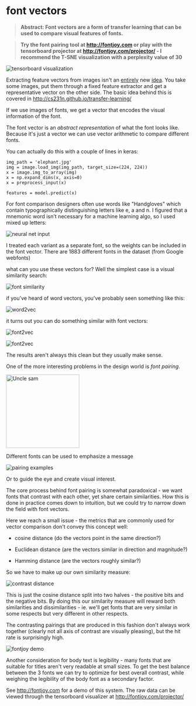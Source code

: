 # font vectors

>**Abstract: Font vectors are a form of transfer learning that can be used to compare visual features of fonts.**

>**Try the font pairing tool at http://fontjoy.com or play with the tensorboard projector at http://fontjoy.com/projector/ - I recommend the T-SNE visualization with a perplexity value of 30**


![tensorboard visualization](http://fontjoy.com/github/screenshot.png)

Extracting feature vectors from images isn't an [entirely](http://blog.ethanrosenthal.com/2016/12/05/recasketch-keras/) new [idea](https://medium.com/ideo-stories/organizing-the-world-of-fonts-with-ai-7d9e49ff2b25).
You take some images, put them through a fixed feature extractor and get a representative vector on the other side. The basic idea behind this is covered in http://cs231n.github.io/transfer-learning/

If we use images of fonts, we get a vector that encodes the visual information of the font.

The font vector is an *abstract representation* of what the font looks like. Because it's just a vector we can use vector arithmetic to compare different fonts.

You can actually do this with a couple of lines in keras:

```
img_path = 'elephant.jpg'
img = image.load_img(img_path, target_size=(224, 224))
x = image.img_to_array(img)
x = np.expand_dims(x, axis=0)
x = preprocess_input(x)

features = model.predict(x)

```

For font comparison designers often use words like "Handgloves" which contain typographically distinguishing letters like e, a and n. I figured that a mnemonic word isn't necessary for a machine learning algo, so I used mixed up letters:

![neural net input](http://fontjoy.com/github/input.png)

I treated each variant as a separate font, so the weights can be included in the font vector. There are 1883 different fonts in the dataset (from Google webfonts)

what can you use these vectors for? Well the simplest case is a visual similarity search:

![font similarity](http://fontjoy.com/github/similar.png)

if you've heard of word vectors, you've probably seen something like this:

![word2vec](http://fontjoy.com/github/word2vec.png)

it turns out you can do something similar with font vectors:

![font2vec](http://fontjoy.com/github/analogy1.png)

![font2vec](http://fontjoy.com/github/analogy2.png)

The results aren't always this clean but they usually make sense.

One of the more interesting problems in the design world is *font pairing*.

<img src="https://upload.wikimedia.org/wikipedia/commons/1/1d/Unclesamwantyou.jpg" alt="Uncle sam" width="200" />

Different fonts can be used to emphasize a message

![pairing examples](http://fontjoy.com/github/pairing.png)

Or to guide the eye and create visual interest.

The core process behind font pairing is somewhat paradoxical - we want fonts that contrast with each other, yet share certain similarities. How this is done in practice comes down to intuition, but we could try to narrow down the field with font vectors.

Here we reach a small issue - the metrics that are commonly used for vector comparison don't convey this concept well:

- cosine distance (do the vectors point in the same direction?)

- Euclidean distance (are the vectors similar in direction and magnitude?)

- Hamming distance (are the vectors roughly similar?)

So we have to make up our own similarity measure:

![contrast distance](http://fontjoy.com/github/formula.png)

This is just the cosine distance split into two halves - the positive bits and the negative bits. By doing this our similarity measure will reward both similarities and dissimilarities - ie. we'll get fonts that are very similar in some respects but very different in other respects.

The contrasting pairings that are produced in this fashion don't always work together (clearly not all axis of contrast are visually pleasing), but the hit rate is surprisingly high.

![fontjoy demo](http://fontjoy.com/github/demo.png)

Another consideration for body text is legibility - many fonts that are suitable for titles aren't very readable at small sizes. To get the best balance between the 3 fonts we can try to optimize for best overall contrast, while weighing the legibility of the body font as a secondary factor.

See http://fontjoy.com for a demo of this system. The raw data can be viewed through the tensorboard visualizer at http://fontjoy.com/projector/